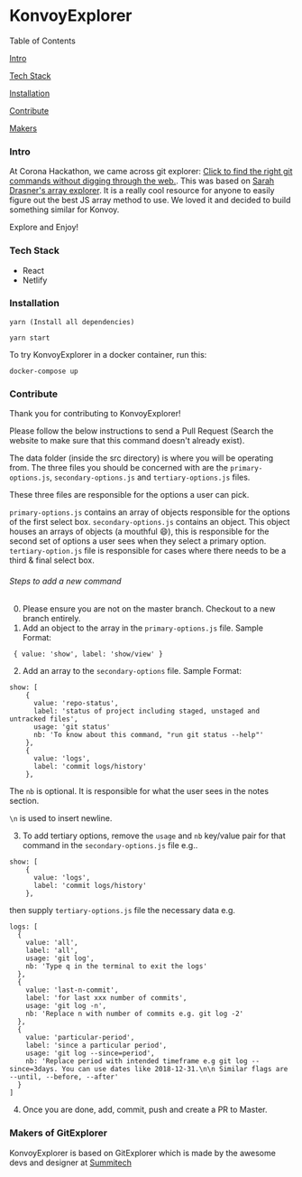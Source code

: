 # KonvoyExplorer
Table of Contents

[Intro](https://github.com/natmegs/gitexplorer/blob/master/README.md#intro)

[Tech Stack](https://github.com/natmegs/gitexplorer/blob/master/README.md#tech-stack)

[Installation](https://github.com/natmegs/gitexplorer/blob/master/README.md#installation)

[Contribute](https://github.com/natmegs/gitexplorer/blob/master/README.md#contribute)

[Makers](https://github.com/natmegs/gitexplorer/blob/master/README.md#makers)

### Intro
At Corona Hackathon, we came across git explorer: [Click to find the right git commands without digging through the web.](https://gitexplorer.com). This was based on [Sarah Drasner's array explorer](https://github.com/sdras/array-explorer). It is a really cool resource for anyone to easily figure out the best JS array method to use. We loved it and decided to build something similar for Konvoy.

Explore and Enjoy! 

### Tech Stack

- React
- Netlify

### Installation
```
yarn (Install all dependencies)

yarn start
```

To try KonvoyExplorer in a docker container, run this:

```
docker-compose up
```

### Contribute

Thank you for contributing to KonvoyExplorer!

Please follow the below instructions to send a Pull Request (Search the website to make sure that this command doesn't already exist).

The data folder (inside the src directory) is where you will be operating from. The three files you should be concerned with are the `primary-options.js`, `secondary-options.js` and `tertiary-options.js` files. 

These three files are responsible for the options a user can pick. 

`primary-options.js` contains an array of objects responsible for the options of the first select box. 
`secondary-options.js` contains an object. This object houses an arrays of objects (a mouthful :smile:), this is responsible for the second set of options a user sees when they select a primary option. 
`tertiary-option.js` file is responsible for cases where there needs to be a third & final select box.

###### Steps to add a new command

0. Please ensure you are not on the master branch. Checkout to a new branch entirely.
1. Add an object to the array in the `primary-options.js` file. Sample Format:

```
 { value: 'show', label: 'show/view' }
```

2. Add an array to the `secondary-options` file. Sample Format:

```
show: [
    {
      value: 'repo-status',
      label: 'status of project including staged, unstaged and untracked files',
      usage: 'git status'
      nb: 'To know about this command, "run git status --help"'
    },
    {
      value: 'logs',
      label: 'commit logs/history'
    },
```
  
  The `nb` is optional. It is responsible for what the user sees in the notes section. 
  
  `\n` is used to insert newline.
  
  3. To add tertiary options, remove the `usage` and `nb` key/value pair for that command in the `secondary-options.js` file e.g..
  
   ```
   show: [
       {
         value: 'logs',
         label: 'commit logs/history'
       },
  ```
  
  then supply `tertiary-options.js` file the necessary data e.g.

  ```
  logs: [
    {
      value: 'all',
      label: 'all',
      usage: 'git log',
      nb: 'Type q in the terminal to exit the logs'
    },
    {
      value: 'last-n-commit',
      label: 'for last xxx number of commits',
      usage: 'git log -n',
      nb: 'Replace n with number of commits e.g. git log -2'
    },
    {
      value: 'particular-period',
      label: 'since a particular period',
      usage: 'git log --since=period',
      nb: 'Replace period with intended timeframe e.g git log --since=3days. You can use dates like 2018-12-31.\n\n Similar flags are --until, --before, --after'
    }
  ]
  ```

4. Once you are done, add, commit, push and create a PR to Master.

### Makers of GitExplorer

KonvoyExplorer is based on GitExplorer which is made by the awesome devs and designer at [Summitech](https://summitech.ng)
